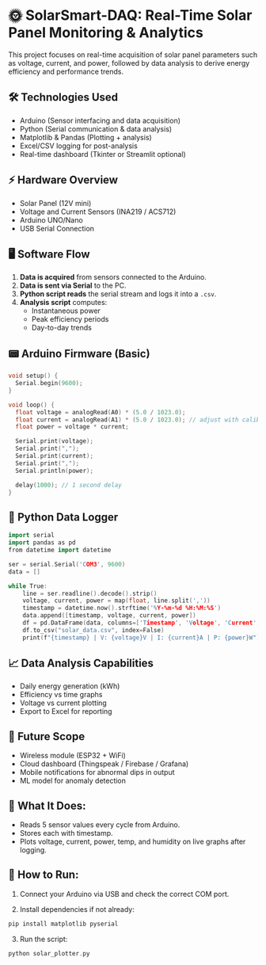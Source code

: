 # 🌞 SolarSmart-DAQ: Real-Time Solar Panel Monitoring & Analytics

This project focuses on real-time acquisition of solar panel parameters such as voltage, current, and power, followed by data analysis to derive energy efficiency and performance trends.

## 🛠️ Technologies Used

- Arduino (Sensor interfacing and data acquisition)
- Python (Serial communication & data analysis)
- Matplotlib & Pandas (Plotting + analysis)
- Excel/CSV logging for post-analysis
- Real-time dashboard (Tkinter or Streamlit optional)

## ⚡ Hardware Overview

- Solar Panel (12V mini)
- Voltage and Current Sensors (INA219 / ACS712)
- Arduino UNO/Nano
- USB Serial Connection

## 🖥️ Software Flow

1. **Data is acquired** from sensors connected to the Arduino.
2. **Data is sent via Serial** to the PC.
3. **Python script reads** the serial stream and logs it into a `.csv`.
4. **Analysis script** computes:
   - Instantaneous power
   - Peak efficiency periods
   - Day-to-day trends

## 📟 Arduino Firmware (Basic)

```cpp
void setup() {
  Serial.begin(9600);
}

void loop() {
  float voltage = analogRead(A0) * (5.0 / 1023.0);
  float current = analogRead(A1) * (5.0 / 1023.0); // adjust with calibration
  float power = voltage * current;

  Serial.print(voltage);
  Serial.print(",");
  Serial.print(current);
  Serial.print(",");
  Serial.println(power);

  delay(1000); // 1 second delay
}
```

## 🐍 Python Data Logger

```cpp
import serial
import pandas as pd
from datetime import datetime

ser = serial.Serial('COM3', 9600)
data = []

while True:
    line = ser.readline().decode().strip()
    voltage, current, power = map(float, line.split(','))
    timestamp = datetime.now().strftime('%Y-%m-%d %H:%M:%S')
    data.append([timestamp, voltage, current, power])
    df = pd.DataFrame(data, columns=['Timestamp', 'Voltage', 'Current', 'Power'])
    df.to_csv("solar_data.csv", index=False)
    print(f"{timestamp} | V: {voltage}V | I: {current}A | P: {power}W")
```

## 📈 Data Analysis Capabilities

- Daily energy generation (kWh)
- Efficiency vs time graphs
- Voltage vs current plotting
- Export to Excel for reporting

## 🔮 Future Scope

- Wireless module (ESP32 + WiFi)
- Cloud dashboard (Thingspeak / Firebase / Grafana)
- Mobile notifications for abnormal dips in output
- ML model for anomaly detection

## 🧠 What It Does:
- Reads 5 sensor values every cycle from Arduino.
- Stores each with timestamp.
- Plots voltage, current, power, temp, and humidity on live graphs after logging.

## 📌 How to Run:
1. Connect your Arduino via USB and check the correct COM port.

2. Install dependencies if not already:
```cpp
pip install matplotlib pyserial
```

3. Run the script:
```cpp
python solar_plotter.py
```
